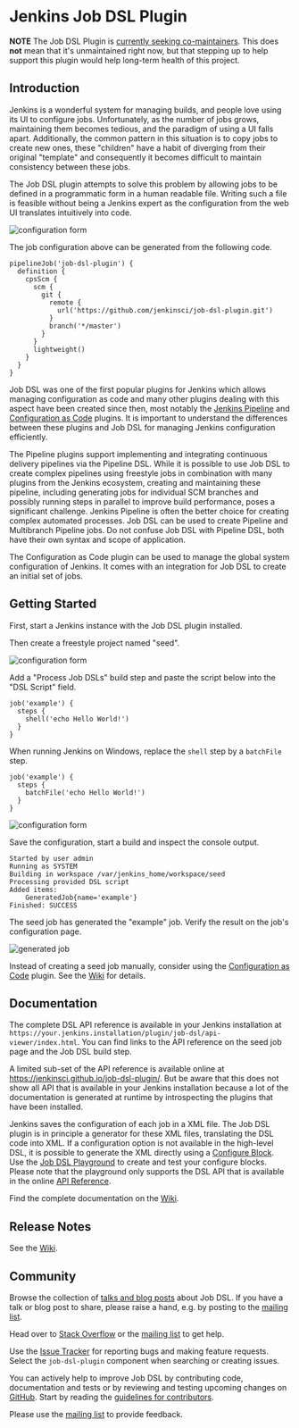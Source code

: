 Jenkins Job DSL Plugin
======================

**NOTE** The Job DSL Plugin is [currently seeking co-maintainers](https://groups.google.com/g/jenkinsci-dev/c/WtNZKVWVlJ0/m/Zbd7SH_GFAAJ). This does **not** mean that it's unmaintained right now, but that stepping up to help support this plugin would help long-term health of this project.

Introduction
------------

Jenkins is a wonderful system for managing builds, and people love using its UI to configure jobs. Unfortunately, as
the number of jobs grows, maintaining them becomes tedious, and the paradigm of using a UI falls apart. Additionally,
the common pattern in this situation is to copy jobs to create new ones, these "children" have a habit of
diverging from their original "template" and consequently it becomes difficult to maintain consistency between these
jobs.

The Job DSL plugin attempts to solve this problem by allowing jobs to be defined in a programmatic form in a human
readable file. Writing such a file is feasible without being a Jenkins expert as the configuration from the web UI
translates intuitively into code.

![configuration form](docs/images/pipeline.png)

The job configuration above can be generated from the following code.

    pipelineJob('job-dsl-plugin') {
      definition {
        cpsScm {
          scm {
            git {
              remote {
                url('https://github.com/jenkinsci/job-dsl-plugin.git')
              }
              branch('*/master')
            }
          }
          lightweight()
        }
      }
    }

Job DSL was one of the first popular plugins for Jenkins which allows managing configuration as code and many other
plugins dealing with this aspect have been created since then, most notably the
[Jenkins Pipeline](https://jenkins.io/doc/book/pipeline/) and
[Configuration as Code](https://jenkins.io/projects/jcasc/) plugins. It is important to understand the differences
between these plugins and Job DSL for managing Jenkins configuration efficiently.

The Pipeline plugins support implementing and integrating continuous delivery pipelines via the Pipeline DSL. While it
is possible to use Job DSL to create complex pipelines using freestyle jobs in combination with many plugins from the
Jenkins ecosystem, creating and maintaining these pipeline, including generating jobs for individual SCM branches and
possibly running steps in parallel to improve build performance, poses a significant challenge. Jenkins Pipeline is
often the better choice for creating complex automated processes. Job DSL can be used to create Pipeline and Multibranch
Pipeline jobs. Do not confuse Job DSL with Pipeline DSL, both have their own syntax and scope of application.

The Configuration as Code plugin can be used to manage the global system configuration of Jenkins. It comes with an
integration for Job DSL to create an initial set of jobs.


Getting Started
---------------

First, start a Jenkins instance with the Job DSL plugin installed.

Then create a freestyle project named "seed".

![configuration form](docs/images/create-seed-job.png)

Add a "Process Job DSLs" build step and paste the script below into the "DSL Script" field.

    job('example') {
      steps {
        shell('echo Hello World!')
      }
    }

When running Jenkins on Windows, replace the `shell` step by a `batchFile` step.

    job('example') {
      steps {
        batchFile('echo Hello World!')
      }
    }

![configuration form](docs/images/build-step.png)

Save the configuration, start a build and inspect the console output.

    Started by user admin
    Running as SYSTEM
    Building in workspace /var/jenkins_home/workspace/seed
    Processing provided DSL script
    Added items:
        GeneratedJob{name='example'}
    Finished: SUCCESS

The seed job has generated the "example" job. Verify the result on the job's configuration page.

![generated job](docs/images/result.png)

Instead of creating a seed job manually, consider using the
[Configuration as Code](https://plugins.jenkins.io/configuration-as-code) plugin. See the
[Wiki](https://github.com/jenkinsci/job-dsl-plugin/wiki/JCasC) for details.


Documentation
-------------

The complete DSL API reference is available in your Jenkins installation at
`https://your.jenkins.installation/plugin/job-dsl/api-viewer/index.html`. You can find links to the API reference on the
seed job page and the Job DSL build step.

A limited sub-set of the API reference is available online at https://jenkinsci.github.io/job-dsl-plugin/. But be aware
that this does not show all API that is available in your Jenkins installation because a lot of the documentation is
generated at runtime by introspecting the plugins that have been installed.

Jenkins saves the configuration of each job in a XML file. The Job DSL plugin is in principle a generator for these XML
files, translating the DSL code into XML. If a configuration option is not available in the high-level DSL, it is
possible to generate the XML directly using a
[Configure Block](https://github.com/jenkinsci/job-dsl-plugin/wiki/The-Configure-Block). Use the
[Job DSL Playground](http://job-dsl.herokuapp.com/) to create and test your configure blocks. Please note that the
playground only supports the DSL API that is available in the online
[API Reference](https://jenkinsci.github.io/job-dsl-plugin/).

Find the complete documentation on the [Wiki](https://github.com/jenkinsci/job-dsl-plugin/wiki).


Release Notes
-------------

See the [Wiki](https://github.com/jenkinsci/job-dsl-plugin/wiki#release-notes).


Community
---------

Browse the collection of [talks and blog posts](https://github.com/jenkinsci/job-dsl-plugin/wiki/Talks-and-Blog-Posts)
about Job DSL. If you have a talk or blog post to share, please raise a hand, e.g. by posting to the
[mailing list](https://groups.google.com/d/forum/job-dsl-plugin).

Head over to [Stack Overflow](https://stackoverflow.com/questions/tagged/jenkins-job-dsl) or the
[mailing list](https://groups.google.com/d/forum/job-dsl-plugin) to get help.

Use the [Issue Tracker](https://issues.jenkins-ci.org/secure/Dashboard.jspa?selectPageId=15341) for reporting bugs and
making feature requests. Select the `job-dsl-plugin` component when searching or creating issues.

You can actively help to improve Job DSL by contributing code, documentation and tests or by reviewing and testing
upcoming changes on [GitHub](https://github.com/jenkinsci/job-dsl-plugin). Start by reading the
[guidelines for contributors](https://github.com/jenkinsci/job-dsl-plugin/blob/master/CONTRIBUTING.md).

Please use the [mailing list](https://groups.google.com/d/forum/job-dsl-plugin) to provide feedback.
